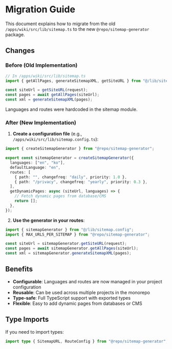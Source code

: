 # Migration Guide

This document explains how to migrate from the old `/apps/wiki/src/lib/sitemap.ts` to the new `@repo/sitemap-generator` package.

## Changes

### Before (Old Implementation)
```typescript
// In /apps/wiki/src/lib/sitemap.ts
import { getAllPages, generateSitemapXML, getSiteURL } from "@/lib/sitemap";

const siteUrl = getSiteURL(request);
const pages = await getAllPages(siteUrl);
const xml = generateSitemapXML(pages);
```

Languages and routes were hardcoded in the sitemap module.

### After (New Implementation)

1. **Create a configuration file** (e.g., `/apps/wiki/src/lib/sitemap.config.ts`):

```typescript
import { createSitemapGenerator } from "@repo/sitemap-generator";

export const sitemapGenerator = createSitemapGenerator({
  languages: ["en", "ko"],
  defaultLanguage: "en",
  routes: [
    { path: "", changefreq: "daily", priority: 1.0 },
    { path: "/privacy", changefreq: "yearly", priority: 0.3 },
  ],
  getDynamicPages: async (siteUrl, languages) => {
    // Fetch dynamic pages from database/CMS
    return [];
  },
});
```

2. **Use the generator in your routes**:

```typescript
import { sitemapGenerator } from "@/lib/sitemap.config";
import { MAX_URLS_PER_SITEMAP } from "@repo/sitemap-generator";

const siteUrl = sitemapGenerator.getSiteURL(request);
const pages = await sitemapGenerator.getAllPages(siteUrl);
const xml = sitemapGenerator.generateSitemapXML(pages);
```

## Benefits

- **Configurable**: Languages and routes are now managed in your project configuration
- **Reusable**: Can be used across multiple projects in the monorepo
- **Type-safe**: Full TypeScript support with exported types
- **Flexible**: Easy to add dynamic pages from databases or CMS

## Type Imports

If you need to import types:

```typescript
import type { SitemapURL, RouteConfig } from "@repo/sitemap-generator";
```
